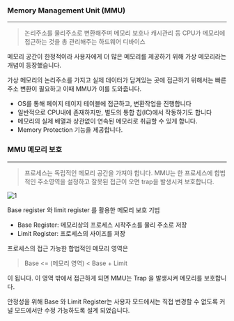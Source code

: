 ### Memory Management Unit (MMU)
----

> 논리주소를 물리주소로 변환해주며 메모리 보호나 캐시관리 등 CPU가 메모리에 접근하는 것을 총 관리해주는 하드웨어 디바이스

메모리 공간이 한정적이라 사용자에게 더 많은 메모리를 제공하기 위해 가상 메모리라는 개념이 등장했습니다.

가상 메모리의 논리주소를 가지고 실제 데이터가 담겨있는 곳에 접근하기 위해서는 빠른 주소 변환이 필요하고 이때 MMU가 이를 도와줍니다.

- OS를 통해 페이지 테이지 테이블에 접근하고, 변환작업을 진행합니다
- 일반적으로 CPU내에 존재하지만, 별도의 통합 칩(IC)에서 작동하기도 합니다
- 메모리의 실제 배열과 상관없이 연속된 메모리로 취급할 수 있게 합니다.
- Memory Protection 기능을 제공합니다.


### MMU 메모리 보호
---
> 프로세스는 독립적인 메모리 공간을 가져야 합니다.
> MMU는 한 프로세스에 합법적인 주소영역을 설정하고 잘못된 접근이 오면 trap을 발생시켜 보호합니다.

  ![1](https://github.com/Nomad-CS-STUDY/CS_STUDY/assets/71619429/695e6384-7d0e-4ee0-b840-acaf590d7153)


Base register 와 limit register 를 활용한 메모리 보호 기법 
- Base Register: 메모리상의 프로세스 시작주소를 물리 주소로 저장
- Limit Register: 프로세스의 사이즈를 저장

프로세스의 접근 가능한 합법적인 메모리 영역은 
> Base <= (메모리 영역) < Base + Limit

이 됩니다. 이 영역 밖에서 접근하게 되면 MMU는 Trap 을 발생시켜 메모리를 보호합니다.

안정성을 위해 Base 와 Limit Register는 사용자 모드에서는 직접 변경할 수 없도록 커널 모드에서만 수정 가능하도록 설계 되었습니다. 
